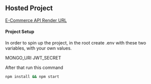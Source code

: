 ## Hosted Project

[E-Commerce API Render URL](https://jobs-api-g8dw.onrender.com)


#### Project Setup

In order to spin up the project, in the root create .env with these two variables, with your own values.

MONGO_URI
JWT_SECRET

After that run this command

```bash
npm install && npm start
```

